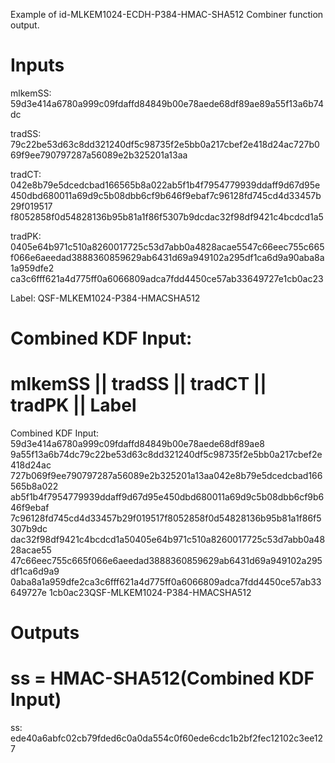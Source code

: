 Example of id-MLKEM1024-ECDH-P384-HMAC-SHA512 Combiner function output.

# Inputs
mlkemSS:
59d3e414a6780a999c09fdaffd84849b00e78aede68df89ae89a55f13a6b74dc

tradSS:  79c22be53d63c8dd321240df5c98735f2e5bb0a217cbef2e418d24ac727b0
69f9ee790797287a56089e2b325201a13aa

tradCT:  042e8b79e5dcedcbad166565b8a022ab5f1b4f7954779939ddaff9d67d95e
450dbd680011a69d9c5b08dbb6cf9b646f9ebaf7c96128fd745cd4d33457b29f019517
f8052858f0d54828136b95b81a1f86f5307b9dcdac32f98df9421c4bcdcd1a5

tradPK:  0405e64b971c510a8260017725c53d7abb0a4828acae5547c66eec755c665
f066e6aeedad3888360859629ab6431d69a949102a295df1ca6d9a90aba8a1a959dfe2
ca3c6fff621a4d775ff0a6066809adca7fdd4450ce57ab33649727e1cb0ac23

Label:  QSF-MLKEM1024-P384-HMACSHA512


# Combined KDF Input:
#  mlkemSS || tradSS || tradCT || tradPK || Label

Combined KDF Input: 59d3e414a6780a999c09fdaffd84849b00e78aede68df89ae8
9a55f13a6b74dc79c22be53d63c8dd321240df5c98735f2e5bb0a217cbef2e418d24ac
727b069f9ee790797287a56089e2b325201a13aa042e8b79e5dcedcbad166565b8a022
ab5f1b4f7954779939ddaff9d67d95e450dbd680011a69d9c5b08dbb6cf9b646f9ebaf
7c96128fd745cd4d33457b29f019517f8052858f0d54828136b95b81a1f86f5307b9dc
dac32f98df9421c4bcdcd1a50405e64b971c510a8260017725c53d7abb0a4828acae55
47c66eec755c665f066e6aeedad3888360859629ab6431d69a949102a295df1ca6d9a9
0aba8a1a959dfe2ca3c6fff621a4d775ff0a6066809adca7fdd4450ce57ab33649727e
1cb0ac23QSF-MLKEM1024-P384-HMACSHA512


# Outputs
# ss = HMAC-SHA512(Combined KDF Input)

ss: ede40a6abfc02cb79fded6c0a0da554c0f60ede6cdc1b2bf2fec12102c3ee127
